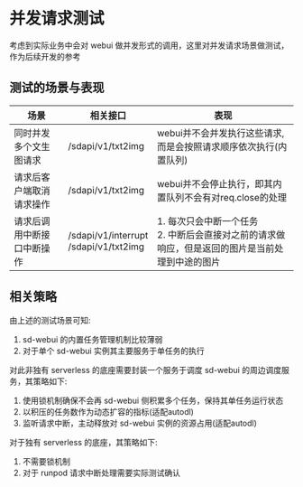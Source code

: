 # 并发请求测试
考虑到实际业务中会对 webui 做并发形式的调用，这里对并发请求场景做测试，作为后续开发的参考

## 测试的场景与表现
|场景|相关接口|表现|
|---|---|---|
|同时并发多个文生图请求|/sdapi/v1/txt2img|webui并不会并发执行这些请求,而是会按照请求顺序依次执行(内置队列)|
|请求后客户端取消请求操作|/sdapi/v1/txt2img|webui并不会停止执行，即其内置队列不会有对req.close的处理|
|请求后调用中断接口中断操作|/sdapi/v1/interrupt<br>/sdapi/v1/txt2img|1. 每次只会中断一个任务<br>2. 中断后会直接对之前的请求做响应，但是返回的图片是当前处理到中途的图片|

## 相关策略
由上述的测试场景可知:  
1. sd-webui 的内置任务管理机制比较薄弱  
1. 对于单个 sd-webui 实例其主要服务于单任务的执行  

对此非独有 serverless 的底座需要封装一个服务于调度 sd-webui 的周边调度服务，其策略如下:  
1. 使用锁机制确保不会再 sd-webui 侧积累多个任务，保持其单任务运行状态  
1. 以积压的任务数作为动态扩容的指标(适配autodl)  
1. 监听请求中断，主动释放对 sd-webui 实例的资源占用(适配autodl)  

对于独有 serverless 的底座，其策略如下:  
1. 不需要锁机制  
1. 对于 runpod 请求中断处理需要实际测试确认
